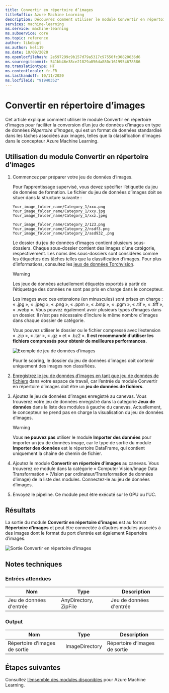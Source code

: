 ```yaml
---
title: Convertir en répertoire d’images
titleSuffix: Azure Machine Learning
description: Découvrez comment utiliser le module Convertir en répertoire d’images pour convertir un jeu de données au format de répertoire d’images.
services: machine-learning
ms.service: machine-learning
ms.subservice: core
ms.topic: reference
author: likebupt
ms.author: keli19
ms.date: 10/09/2020
ms.openlocfilehash: 2e597299c9b157d79a5317c97550fc30820636d6
ms.sourcegitcommit: 541bb46e38ce21829a056da880c1619954678586
ms.translationtype: HT
ms.contentlocale: fr-FR
ms.lasthandoff: 10/11/2020
ms.locfileid: "91940352"
---
```

# <a name="convert-to-image-directory"></a>Convertir en répertoire d’images

Cet article explique comment utiliser le module Convertir en répertoire d’images pour faciliter la conversion d’un jeu de données d’images en type de données *Répertoire d’images*, qui est un format de données standardisé dans les tâches associées aux images, telles que la classification d’images dans le concepteur Azure Machine Learning.

## <a name="how-to-use-convert-to-image-directory"></a>Utilisation du module Convertir en répertoire d’images  

1. Commencez par préparer votre jeu de données d’images. 

    Pour l’apprentissage supervisé, vous devez spécifier l’étiquette du jeu de données de formation. Le fichier du jeu de données d’images doit se situer dans la structure suivante :
    
    ```
    Your_image_folder_name/Category_1/xxx.png
    Your_image_folder_name/Category_1/xxy.jpg
    Your_image_folder_name/Category_1/xxz.jpeg
    
    Your_image_folder_name/Category_2/123.png
    Your_image_folder_name/Category_2/nsdf3.png
    Your_image_folder_name/Category_2/asd932_.png
    ```
    
    Le dossier du jeu de données d’images contient plusieurs sous-dossiers. Chaque sous-dossier contient des images d’une catégorie, respectivement. Les noms des sous-dossiers sont considérés comme les étiquettes des tâches telles que la classification d’images. Pour plus d’informations, consultez les [jeux de données Torchvision](https://pytorch.org/docs/stable/torchvision/datasets.html#imagefolder).

    > [!WARNING]
    > Les jeux de données actuellement étiquetés exportés à partir de l’étiquetage des données ne sont pas pris en charge dans le concepteur.

    Les images avec ces extensions (en minuscules) sont prises en charge : « .jpg », « .jpeg », « .png », « .ppm », « .bmp », « .pgm », « .tif », « .tiff », « .webp ». Vous pouvez également avoir plusieurs types d’images dans un dossier. Il n’est pas nécessaire d’inclure le même nombre d’images dans chaque dossier de catégorie.

    Vous pouvez utiliser le dossier ou le fichier compressé avec l’extension « .zip », « .tar », « .gz » et « .bz2 ». **Il est recommandé d’utiliser les fichiers compressés pour obtenir de meilleures performances.** 
    
    ![Exemple de jeu de données d’images](./media/module/image-sample-dataset.png)

    Pour le scoring, le dossier du jeu de données d’images doit contenir uniquement des images non classifiées.

1. [Enregistrez le jeu de données d’images en tant que jeu de données de fichiers](https://docs.microsoft.com/azure/machine-learning/how-to-create-register-datasets) dans votre espace de travail, car l’entrée du module Convertir en répertoire d’images doit être un **jeu de données de fichiers**.

1. Ajoutez le jeu de données d’images enregistré au canevas. Vous trouverez votre jeu de données enregistré dans la catégorie **Jeux de données** dans la liste des modules à gauche du canevas. Actuellement, le concepteur ne prend pas en charge la visualisation du jeu de données d’images.

    > [!WARNING]
    > Vous **ne pouvez pas** utiliser le module **Importer des données** pour importer un jeu de données image, car le type de sortie du module **Importer des données** est le répertoire DataFrame, qui contient uniquement la chaîne de chemin de fichier.

1. Ajoutez le module **Convertir en répertoire d’images** au canevas. Vous trouverez ce module dans la catégorie « Computer Vision/Image Data Transformation » (Vision par ordinateur/Transformation de données d’image) de la liste des modules. Connectez-le au jeu de données d’images.
    
3.  Envoyez le pipeline. Ce module peut être exécuté sur le GPU ou l’UC.

## <a name="results"></a>Résultats

La sortie du module **Convertir en répertoire d’images** est au format **Répertoire d’images** et peut être connectée à d’autres modules associés à des images dont le format du port d’entrée est également Répertoire d’images.

![Sortie Convertir en répertoire d’images](./media/module/convert-to-image-directory-output.png)

## <a name="technical-notes"></a>Notes techniques 

###  <a name="expected-inputs"></a>Entrées attendues  

| Nom          | Type                  | Description   |
| ------------- | --------------------- | ------------- |
| Jeu de données d'entrée | AnyDirectory, ZipFile | Jeu de données d'entrée |

###  <a name="output"></a>Output  

| Nom                   | Type           | Description            |
| ---------------------- | -------------- | ---------------------- |
| Répertoire d’images de sortie | ImageDirectory | Répertoire d’images de sortie |

## <a name="next-steps"></a>Étapes suivantes

Consultez [l’ensemble des modules disponibles](module-reference.md) pour Azure Machine Learning. 
